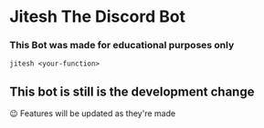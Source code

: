 # Jitesh The Discord Bot 
### **This Bot was made for educational purposes only**

`jitesh <your-function>`

## This bot is still is the development change

😉 Features will be updated as they're made 

 
